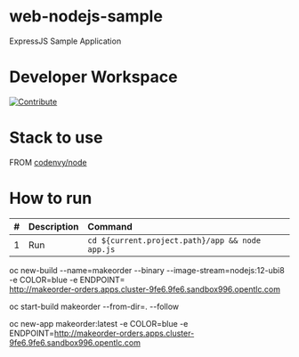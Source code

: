 # web-nodejs-sample

ExpressJS Sample Application

# Developer Workspace
[![Contribute](http://beta.codenvy.com/factory/resources/codenvy-contribute.svg)](http://beta.codenvy.com/f?id=r8et9w6vohmqvro8)

# Stack to use

FROM [codenvy/node](https://hub.docker.com/r/codenvy/node/)

# How to run

| #       | Description           | Command  |
| :------------- |:-------------| :-----|
| 1      | Run | `cd ${current.project.path}/app && node app.js` |

oc new-build  --name=makeorder  --binary --image-stream=nodejs:12-ubi8 -e COLOR=blue -e ENDPOINT=	
http://makeorder-orders.apps.cluster-9fe6.9fe6.sandbox996.opentlc.com

oc start-build makeorder   --from-dir=.  --follow

oc new-app makeorder:latest -e COLOR=blue -e ENDPOINT=http://makeorder-orders.apps.cluster-9fe6.9fe6.sandbox996.opentlc.com

